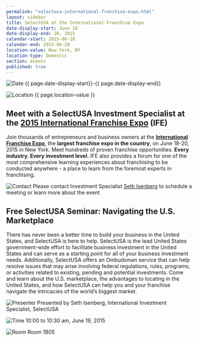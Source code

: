 ```yaml
---
permalink: "selectusa-international-franchise-expo.html"
layout: sidebar
title: SelectUSA at the International Franchise Expo
date-display-start: June 18
date-display-end: 20, 2015
calendar-start: 2015-06-18
calendar-end: 2015-06-20
location-value: New York, NY
location-type: Domestic
section: events
published: true
---
```

![Date](https://google.github.io/material-design-icons/action/svg/design/ic_event_24px.svg "Date") {{ page.date-display-start}}-{{ page.date-display-end}}

![Location](http://google.github.io/material-design-icons/social/svg/design/ic_location_city_24px.svg "Location") {{ page.location-value }}

## Meet with a SelectUSA Investment Specialist at the **[2015 International Franchise Expo](http://www.ifeinfo.com/)** (IFE) 

Join thousands of entrepreneurs and business owners at the **[International Franchise Expo](http://www.ifeinfo.com/)**, the **largest franchise expo in the country**, on June 18-20, 2015 in New York. Meet hundreds of proven franchise opportunities. **Every industry. Every investment level.** IFE also provides a forum for one of the most comprehensive learning experiences about franchising to be conducted anywhere - a place to learn from the foremost experts in franchising.

![Contact](https://google.github.io/material-design-icons/action/svg/design/ic_question_answer_24px.svg "Contact") Please contact Investment Specialist [Seth Isenberg](mailto:michelle.ouellette@trade.gov) to schedule a meeting or learn more about the event

## Free SelectUSA Seminar: Navigating the U.S. Marketplace

There has never been a better time to build your business in the United States, and SelectUSA is here to help. SelectUSA is the lead United States government-wide effort to facilitate business investment in the United States and can serve as a starting point for all of your business investment needs. Additionally, SelectUSA offers an Ombudsman service that can help resolve issues that may arise involving federal regulations, rules, programs, or activities related to existing, pending and potential investments. Come and learn about the U.S. marketplace, the advantages to locating in the United States, and how SelectUSA can help you and your franchise navigate the intricacies of the world’s biggest market. 

![Presenter](http://google.github.io/material-design-icons/action/svg/design/ic_speaker_notes_24px.svg "Presenter") Presented by Seth Isenberg, International Investment Specialist, SelectUSA 

![Time](http://google.github.io/material-design-icons/action/svg/design/ic_schedule_24px.svg "Time") 10:00 to 10:30 am, June 19, 2015

![Room](http://google.github.io/material-design-icons/action/svg/design/ic_room_24px.svg "Room") Room 1B05
